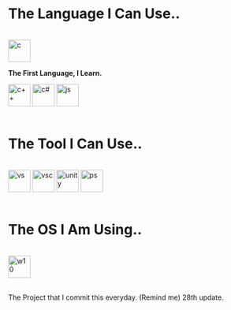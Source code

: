 <h1>
The Language I Can Use..
</h1>
<br />
<img src="https://cdn.jsdelivr.net/gh/devicons/devicon/icons/c/c-original.svg" alt="c" width="45" height="45"/>

**The First Language, I Learn.**

<img src="https://cdn.jsdelivr.net/gh/devicons/devicon/icons/cplusplus/cplusplus-original.svg" alt="c++" width="45" height="45"/> 
<img src="https://cdn.jsdelivr.net/gh/devicons/devicon/icons/csharp/csharp-original.svg" alt="c#" width="45" height="45"/> 
<img src="https://cdn.jsdelivr.net/gh/devicons/devicon/icons/javascript/javascript-original.svg" alt="js" width="45" height="45"/>
<br /><br />

<h1>
The Tool I Can Use..
</h1>
<br />
<img src="https://cdn.jsdelivr.net/gh/devicons/devicon/icons/visualstudio/visualstudio-plain.svg" alt="vs" width="45" height="45"/>
<img src="https://cdn.jsdelivr.net/gh/devicons/devicon/icons/vscode/vscode-original.svg" alt="vsc" width="45" height="45"/>
<img src="https://cdn.jsdelivr.net/gh/devicons/devicon/icons/unity/unity-original.svg" alt="unity" width="45" height="45"/>
<img src="https://cdn.jsdelivr.net/gh/devicons/devicon/icons/photoshop/photoshop-plain.svg" alt="ps" width="45" height="45"/>
<br /><br />

<h1>
The OS I Am Using..
</h1>
<br />
<img src="https://cdn.jsdelivr.net/gh/devicons/devicon/icons/windows8/windows8-original.svg" alt="w10" width="45" height="45"/>
<br /><br />

The Project that I commit this everyday. (Remind me) 28th update.
